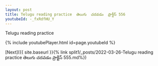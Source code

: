 ```yaml
---
layout: post
title: Telugu reading practice  తెలుగు  చదవడం  ప్రాక్టీస్ 556
youtubeId: -_fxRdfHU_Y
---
```

 
 
Telugu reading practice
 
 
 
 
 


{% include youtubePlayer.html id=page.youtubeId %}
 
[Next]({{ site.baseurl }}{% link  split1/_posts/2022-03-26-Telugu reading practice  తెలుగు  చదవడం  ప్రాక్టీస్ 555.md%})
 
